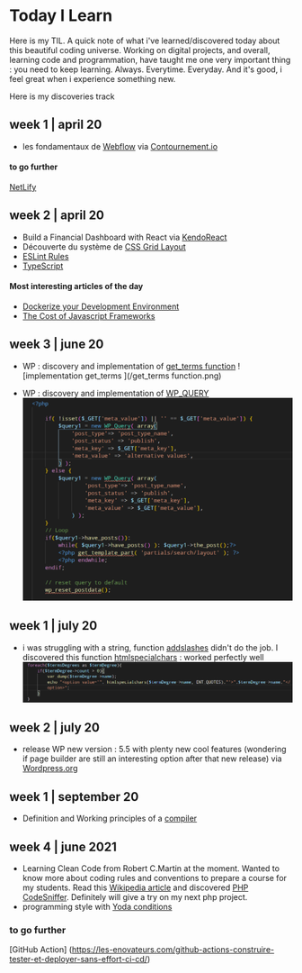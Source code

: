 # Today I Learn
Here is my TIL. A quick note of what i've learned/discovered today  about this beautiful coding universe.
Working on digital projects, and overall, learning code and programmation, have taught me one very important thing : you need to keep learning. Always. Everytime. Everyday. And it's good, i feel great when i experience something new. 

Here is my discoveries track

## week 1 | april 20

- les fondamentaux de [Webflow](https://webflow.com/)
via [Contournement.io](https://fichiers.contournement.io/pdf/webinar-webflow-alex.pdf)

#### to go further
[NetLify](https://www.netlify.com/)


## week 2 | april 20

-  Build a Financial Dashboard with React 
via [KendoReact](https://www.telerik.com/kendo-react-ui/)
- Découverte du système de [CSS Grid Layout](https://developer.mozilla.org/fr/docs/Web/CSS/CSS_Grid_Layout)
- [ESLint Rules](https://eslint.org/docs/rules/)
- [TypeScript](https://www.typescriptlang.org/index.html)

#### Most interesting articles of the day
- [Dockerize your Development Environment](https://dev.to/nialljoemaher/dockerize-your-development-environment-1a50?utm_content=buffer5ff6b&utm_medium=social&utm_source=twitter.com&utm_campaign=buffer)
- [The Cost of Javascript Frameworks](https://timkadlec.com/remembers/2020-04-21-the-cost-of-javascript-frameworks/)

## week 3 | june 20

- WP : discovery and implementation of [get_terms function](https://developer.wordpress.org/reference/functions/get_terms/)
![implementation get_terms ](/get_terms function.png)

- WP : discovery and implementation of [WP_QUERY](https://developer.wordpress.org/reference/classes/wp_query/)
![implementation WP_QUERY ](/wpquery.png)

## week 1 | july 20

- i was struggling with a string, function [addslashes](https://www.php.net/manual/fr/function.addslashes.php) didn't do the job. I discovered this function [htmlspecialchars](https://www.php.net/manual/fr/function.htmlspecialchars.php) : worked perfectly well
![implementation functionnal code](/htmlspecialchars.png)

## week 2 | july 20

- release WP new version : 5.5 with plenty new cool features (wondering if page builder are still an interesting option after that new release)
via [Wordpress.org](https://wordpress.org/news/2020/07/wordpress-5-5-beta-1/)

## week 1 | september 20
- Definition and Working principles of a [compiler](https://fr.wikipedia.org/wiki/Compilateur)

## week 4 | june 2021
- Learning Clean Code from Robert C.Martin at the moment. Wanted to know more about coding rules and conventions to prepare a course for my students. Read this [Wikipedia article](https://fr.wikipedia.org/wiki/R%C3%A8gles_de_codage) and discovered [PHP CodeSniffer](https://les-enovateurs.com/php-codesniffer-loutil-ultime-pour-valider-et-corriger-votre-code-php/). Definitely will give a try on my next php project.
- programming style with [Yoda conditions](https://en.wikipedia.org/wiki/Yoda_conditions)

### to go further
[GitHub Action] (https://les-enovateurs.com/github-actions-construire-tester-et-deployer-sans-effort-ci-cd/)
